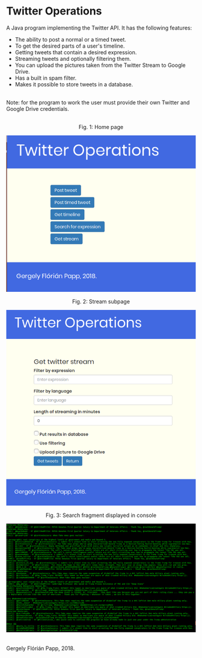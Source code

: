 # Twitter Operations
A Java program implementing the Twitter API. It has the following features:
* The ability to post a normal or a timed tweet.
* To get the desired parts of a user's timeline.
* Getting tweets that contain a desired expression.
* Streaming tweets and optionally filtering them.
* You can upload the pictures taken from the Twitter Stream to Google Drive.
* Has a built in spam filter.
* Makes it possible to store tweets in a database.
<br/>
Note: for the program to work the user must provide their own Twitter and Google Drive credentials.
<br/>
<br/>
<p align="center">Fig. 1: Home page</p>
<p align="center"><img src="src/main/resources/screenshots/screen1.png" /></p>
<p align="center">Fig. 2: Stream subpage</p>
<p align="center"><img src="src/main/resources/screenshots/screen2.png" /></p>
<p align="center">Fig. 3: Search fragment displayed in console</p>
<p align="center"><img src="src/main/resources/screenshots/screen3.png" /></p>
<br/>
Gergely Flórián Papp, 2018.
